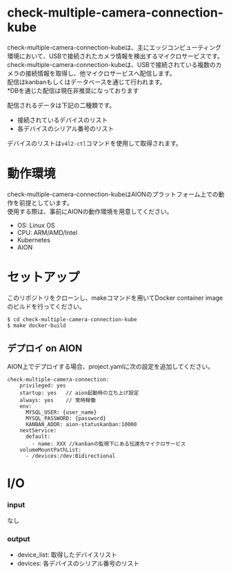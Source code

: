 # check-multiple-camera-connection-kube
check-multiple-camera-connection-kubeは、主にエッジコンピューティング環境において、USBで接続されたカメラ情報を検出するマイクロサービスです。  
check-multiple-camera-connection-kubeは、USBで接続されている複数のカメラの接続情報を取得し、他マイクロサービスへ配信します。  
配信はkanbanもしくはデータベースを通じて行われます。  
*DBを通じた配信は現在非推奨になっております  

配信されるデータは下記の二種類です。

- 接続されているデバイスのリスト
- 各デバイスのシリアル番号のリスト

デバイスのリストは`v4l2-ctl`コマンドを使用して取得されます。

# 動作環境
check-multiple-camera-connection-kubeはAIONのプラットフォーム上での動作を前提としています。  
使用する際は、事前にAIONの動作環境を用意してください。   
- OS: Linux OS     
- CPU: ARM/AMD/Intel   
- Kubernetes     
- AION   

# セットアップ
このリポジトリをクローンし、makeコマンドを用いてDocker container imageのビルドを行ってください。   
```
$ cd check-multiple-camera-connection-kube
$ make docker-build
```

## デプロイ on AION
AION上でデプロイする場合、project.yamlに次の設定を追加してください。
```
check-multiple-camera-connection:
    privileged: yes
    startup: yes   // aion起動時の立ち上げ設定
    always: yes    // 常時稼働
    env:
      MYSQL_USER: {user_name}
      MYSQL_PASSWORD: {password}
      KANBAN_ADDR: aion-statuskanban:10000
    nextService:
      default:
        - name: XXX //kanbanの監視下にある伝達先マイクロサービス
    volumeMountPathList:
      - /devices:/dev:Bidirectional
```

# I/O
### input
なし

### output
- device_list: 取得したデバイスリスト   
- devices: 各デバイスのシリアル番号のリスト